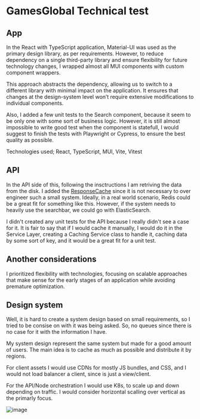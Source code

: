# GamesGlobal Technical test
 
## App 
In the React with TypeScript application, Material-UI was used as the primary design library, as per requirements. However, to reduce dependency on a single third-party library and ensure flexibility for future technology changes, I wrapped almost all MUI components with custom component wrappers.

This approach abstracts the dependency, allowing us to switch to a different library with minimal impact on the application. It ensures that changes at the design-system level won’t require extensive modifications to individual components. 

Also, I added a few unit tests to the Search component, because it seem to be only one with some sort of business logic. However, it is still almost impossible to write good test when the component is statefull, I would suggest to finish the tests with Playwright or Cypress, to ensure the best quality as possible.

Technologies used; React, TypeScript, MUI, Vite, Vitest

## API
In the API side of this, following the insctructions I am retriving the data from the disk. I added the [ResponseCache](https://learn.microsoft.com/en-us/aspnet/core/performance/caching/response?view=aspnetcore-9.0) since it is not necessary to over engineer such a small system. Ideally, in a real world scenario, Redis could be a great fit for something like this. However, if the system needs to heavily use the searchbar, we could go with ElasticSearch.

I didn't created any unit tests for the API because I really didn't see a case for it. It is fair to say that if I would cache it manually, I would do it in the Service Layer, creating a Caching Service class to handle it, caching data by some sort of key, and it would be a great fit for a unit test. 

## Another considerations
I prioritized flexibility with technologies, focusing on scalable approaches that make sense for the early stages of an application while avoiding premature optimization.

## Design system
Well, it is hard to create a system design based on small requirements, so I tried to be consise on with it was being asked. So, no queues since there is no case for it with the information I have.

My system design represent the same system but made for a good amount of users. The main idea is to cache as much as possible and distribute it by regions. 

For client assets I would use CDNs for mostly JS bundles, and CSS, and I would not load balancer a client, since is just a view/client.

For the API/Node orchestration I would use K8s, to scale up and down depending on traffic. I would consider horizontal scalling over vertical as the primarly focus.

![image](https://github.com/user-attachments/assets/57b3b112-854e-412f-b8fa-f02148ab09b9)
